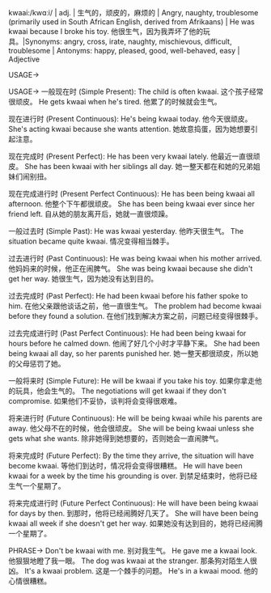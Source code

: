 kwaai:/kwɑːi/ | adj. | 生气的，顽皮的，麻烦的 | Angry, naughty, troublesome (primarily used in South African English, derived from Afrikaans) |  He was kwaai because I broke his toy. 他很生气，因为我弄坏了他的玩具。|Synonyms: angry, cross, irate, naughty, mischievous, difficult, troublesome | Antonyms: happy, pleased, good, well-behaved, easy | Adjective

USAGE->

USAGE->
一般现在时 (Simple Present):
The child is often kwaai.  这个孩子经常很顽皮。
He gets kwaai when he's tired. 他累了的时候就会生气。


现在进行时 (Present Continuous):
He's being kwaai today. 他今天很顽皮。
She's acting kwaai because she wants attention.  她故意捣蛋，因为她想要引起注意。


现在完成时 (Present Perfect):
He has been very kwaai lately. 他最近一直很顽皮。
She has been kwaai with her siblings all day. 她一整天都在和她的兄弟姐妹们闹别扭。


现在完成进行时 (Present Perfect Continuous):
He has been being kwaai all afternoon. 他整个下午都很顽皮。
She has been being kwaai ever since her friend left.  自从她的朋友离开后，她就一直很烦躁。


一般过去时 (Simple Past):
He was kwaai yesterday. 他昨天很生气。
The situation became quite kwaai. 情况变得相当棘手。


过去进行时 (Past Continuous):
He was being kwaai when his mother arrived. 他妈妈来的时候，他正在闹脾气。
She was being kwaai because she didn't get her way. 她很生气，因为她没有达到目的。


过去完成时 (Past Perfect):
He had been kwaai before his father spoke to him.  在他父亲跟他谈话之前，他一直很生气。
The problem had become kwaai before they found a solution. 在他们找到解决方案之前，问题已经变得很棘手。


过去完成进行时 (Past Perfect Continuous):
He had been being kwaai for hours before he calmed down. 他闹了好几个小时才平静下来。
She had been being kwaai all day, so her parents punished her. 她一整天都很顽皮，所以她的父母惩罚了她。


一般将来时 (Simple Future):
He will be kwaai if you take his toy. 如果你拿走他的玩具，他会生气的。
The negotiations will get kwaai if they don't compromise. 如果他们不妥协，谈判将会变得很艰难。


将来进行时 (Future Continuous):
He will be being kwaai while his parents are away.  他父母不在的时候，他会很顽皮。
She will be being kwaai unless she gets what she wants. 除非她得到她想要的，否则她会一直闹脾气。


将来完成时 (Future Perfect):
By the time they arrive, the situation will have become kwaai. 等他们到达时，情况将会变得很糟糕。
He will have been kwaai for a week by the time his grounding is over.  到禁足结束时，他将已经生气一个星期了。


将来完成进行时 (Future Perfect Continuous):
He will have been being kwaai for days by then. 到那时，他将已经闹腾好几天了。
She will have been being kwaai all week if she doesn't get her way. 如果她没有达到目的，她将已经闹腾一个星期了。


PHRASE->
Don't be kwaai with me.  别对我生气。
He gave me a kwaai look. 他狠狠地瞪了我一眼。
The dog was kwaai at the stranger.  那条狗对陌生人很凶。
It's a kwaai problem. 这是一个棘手的问题。
He's in a kwaai mood.  他的心情很糟糕。
